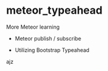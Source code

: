 meteor_typeahead
============

More Meteor learning

- Meteor publish / subscribe

- Utilizing Bootstrap Typeahead

ajz
